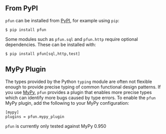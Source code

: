 ## From PyPI

`pfun` can be installed from [PyPI](https://pypi.org/project/pfun/), for example using `pip`:

```console
$ pip install pfun
```

Some modules such as `pfun.sql` and `pfun.http` require optional dependencies. These can be installed with:

```console
$ pip install pfun[sql,http,test]
```

## MyPy Plugin

The types provided by the Python `typing` module are often not flexible enough to provide
precise typing of common functional design patterns. If you use [MyPy](http://mypy-lang.org/), `pfun`
provides a plugin that enables more precise types which can identify more bugs caused by
type errors. To enable the `pfun` MyPy plugin,
add the following to your MyPy configuration:
```
[mypy]
plugins = pfun.mypy_plugin
```

`pfun` is currently only tested against MyPy 0.950
